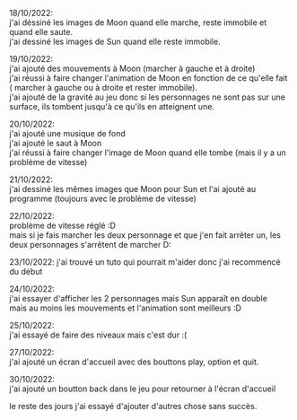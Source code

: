 18/10/2022:  
j'ai déssiné les images de Moon quand elle marche, reste immobile et quand elle saute.  
j'ai dessiné les images de Sun quand elle reste immobile.  

19/10/2022:  
j'ai ajouté des mouvements à Moon (marcher à gauche et à droite)  
j'ai réussi à faire changer l'animation de Moon en fonction de ce qu'elle fait ( marcher à gauche ou à droite et rester immobile).  
j'ai ajouté de la gravité au jeu donc si les personnages ne sont pas sur une surface, ils tombent jusqu'à ce qu'ils en atteignent une.  

20/10/2022:  
j'ai ajouté une musique de fond  
j'ai ajouté le saut à Moon  
j'ai réussi à faire changer l'image de Moon quand elle tombe (mais il y a un problème de vitesse)  

21/10/2022:  
j'ai dessiné les mêmes images que Moon pour Sun et l'ai ajouté au programme (toujours avec le problème de vitesse)  

22/10/2022:  
problème de vitesse réglé :D  
mais si je fais marcher les deux personnage et que j'en fait arrêter un, les deux personnages s'arrêtent de marcher D:

23/10/2022:
j'ai trouvé un tuto qui pourrait m'aider donc j'ai recommencé du début  

24/10/2022:  
j'ai essayer d'afficher les 2 personnages mais Sun apparaît en double  
mais au moins les mouvements et l'animation sont meilleurs :D  

25/10/2022:  
j'ai essayé de faire des niveaux mais c'est dur :(  

27/10/2022:  
j'ai ajouté un écran d'accueil avec des bouttons play, option et quit.  

30/10/2022:  
j'ai ajouté un boutton back dans le jeu pour retourner à l'écran d'accueil  

le reste des jours j'ai essayé d'ajouter d'autres chose sans succès.
